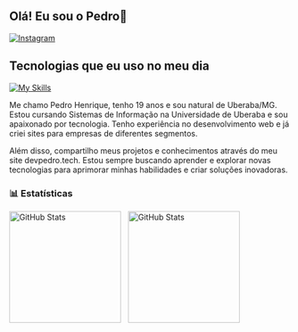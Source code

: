 ## Olá! Eu sou o Pedro🥇

[![Instagram](https://img.shields.io/badge/Instagram-E4405F?style=for-the-badge&logo=instagram&logoColor=white)](https://instagram.com/pedro_hcm_)

## Tecnologias que eu uso no meu dia

[![My Skills](https://skillicons.dev/icons?i=js,html,css,java,c,git,github,idea,kali,linux,mysql,nodejs,npm,php,postman,vscode,ts,react)](https://skillicons.dev)


Me chamo Pedro Henrique, tenho 19 anos e sou natural de Uberaba/MG. Estou cursando Sistemas de Informação na Universidade de Uberaba e sou apaixonado por tecnologia. Tenho experiência no desenvolvimento web e já criei sites para empresas de diferentes segmentos.

Além disso, compartilho meus projetos e conhecimentos através do meu site devpedro.tech. Estou sempre buscando aprender e explorar novas tecnologias para aprimorar minhas habilidades e criar soluções inovadoras.

### 📊 Estatísticas

<p>
  <img 
    align="left" 
    alt="GitHub Stats" 
    height="200" 
    style="padding-right: 10px;" 
    src="https://github-readme-stats.vercel.app/api?username=PedroSIUberaba&show_icons=true&theme=tokyonight" 
  />

<img 
      align="left" 
      alt="GitHub Stats" 
      height="200" 
      src="https://github-readme-stats.vercel.app/api/top-langs/?username=PedroSIUberaba&theme=tokyonight&layout=compact&custom_title=Tecnologias&langs_count=9" 
  />

</p>

